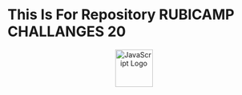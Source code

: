 # This Is For Repository RUBICAMP CHALLANGES 20

<div align="center" style="display: flex; justify-content: center; gap: 20px;">
  <img src="https://upload.wikimedia.org/wikipedia/commons/6/6a/JavaScript-logo.png" alt="JavaScript Logo" width="75"/>
</div>
